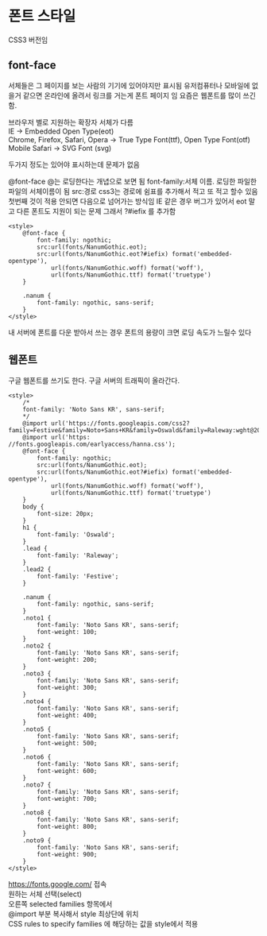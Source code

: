 # 폰트 스타일

CSS3 버전임

## font-face
서체들은 그 페이지를 보는 사람의 기기에 있어야지만 표시됨
유저컴퓨터나 모바일에 없을거 같으면
온라인에 올려서 링크를 거는게 폰트 페이지 임
요즘은 웹폰트를 많이 쓰긴 함.

브라우저 별로 지원하는 확장자 서체가 다름  
IE -> Embedded Open Type(eot)  
Chrome, Firefox, Safari, Opera -> True Type Font(ttf), Open Type Font(otf)  
Mobile Safari -> SVG Font (svg)  

두가지 정도는 있어야 표시하는데 문제가 없음  

@font-face
@는 로딩한다는 개녑으로 보면 됨
font-family:서체 이름. 로딩한 파일한 파일의 서체이름이 됨
src:경로
css3는 경로에 쉼표를 추가해서 적고 또 적고 할수 있음
첫번째 것이 적용 안되면 다음으로 넘어가는 방식임
IE 같은 경우 버그가 있어서 eot 말고 다른 폰트도 지원이 되는 문제
그래서 ?#iefix 를 추가함


```
<style>
    @font-face {
        font-family: ngothic;
        src:url(fonts/NanumGothic.eot);
        src:url(fonts/NanumGothic.eot?#iefix) format('embedded-opentype'),
            url(fonts/NanumGothic.woff) format('woff'),
            url(fonts/NanumGothic.ttf) format('truetype')
    }

    .nanum {
        font-family: ngothic, sans-serif;
    }
</style>
```

내 서버에 폰트를 다운 받아서 쓰는 경우
폰트의 용량이 크면 로딩 속도가 느릴수 있다

## 웹폰트
구글 웹폰트를 쓰기도 한다.
구글 서버의 트래픽이 올라간다.

```
<style>
    /*
    font-family: 'Noto Sans KR', sans-serif;
    */
    @import url('https://fonts.googleapis.com/css2?family=Festive&family=Noto+Sans+KR&family=Oswald&family=Raleway:wght@200&display=swap');
    @import url('https: //fonts.googleapis.com/earlyaccess/hanna.css');
    @font-face {
        font-family: ngothic;
        src:url(fonts/NanumGothic.eot);
        src:url(fonts/NanumGothic.eot?#iefix) format('embedded-opentype'),
            url(fonts/NanumGothic.woff) format('woff'),
            url(fonts/NanumGothic.ttf) format('truetype')
    }
    body {
        font-size: 20px;
    }
    h1 {
        font-family: 'Oswald';
    }
    .lead {
        font-family: 'Raleway';
    }
    .lead2 {
        font-family: 'Festive';
    }
    
    .nanum {
        font-family: ngothic, sans-serif;
    }
    .noto1 {
        font-family: 'Noto Sans KR', sans-serif;
        font-weight: 100;
    }
    .noto2 {
        font-family: 'Noto Sans KR', sans-serif;
        font-weight: 200;
    }
    .noto3 {
        font-family: 'Noto Sans KR', sans-serif;
        font-weight: 300;
    }
    .noto4 {
        font-family: 'Noto Sans KR', sans-serif;
        font-weight: 400;
    }
    .noto5 {
        font-family: 'Noto Sans KR', sans-serif;
        font-weight: 500;
    }
    .noto6 {
        font-family: 'Noto Sans KR', sans-serif;
        font-weight: 600;
    }
    .noto7 {
        font-family: 'Noto Sans KR', sans-serif;
        font-weight: 700;
    }
    .noto8 {
        font-family: 'Noto Sans KR', sans-serif;
        font-weight: 800;
    }
    .noto9 {
        font-family: 'Noto Sans KR', sans-serif;
        font-weight: 900;
    }
</style>
```

https://fonts.google.com/ 접속  
원하는 서체 선택(select)  
오른쪽 selected families 항목에서   
@import 부분 복사해서 style 최상단에 위치  
CSS rules to specify families 에 해당하는 값을 style에서 적용  

